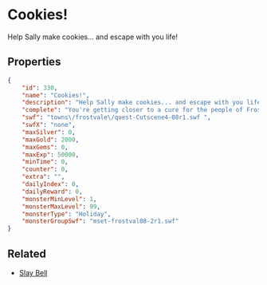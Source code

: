 # Cookies!

Help Sally make cookies... and escape with you life!

## Properties

```json
{
    "id": 330,
    "name": "Cookies!",
    "description": "Help Sally make cookies... and escape with you life!",
    "complete": "You're getting closer to a cure for the people of Frostvale with every step. Now, to find out why Noxus did this thing and find a way to reverse it!",
    "swf": "towns\/frostvale\/quest-Cutscene4-08r1.swf ",
    "swfX": "none",
    "maxSilver": 0,
    "maxGold": 2000,
    "maxGems": 0,
    "maxExp": 50000,
    "minTime": 0,
    "counter": 0,
    "extra": "",
    "dailyIndex": 0,
    "dailyReward": 0,
    "monsterMinLevel": 1,
    "monsterMaxLevel": 99,
    "monsterType": "Holiday",
    "monsterGroupSwf": "mset-frostval08-2r1.swf"
}
```

## Related

- [Slay Bell](../items/2072-slay-bell.md)

